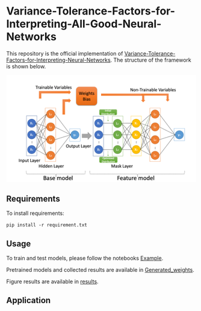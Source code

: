 # Variance-Tolerance-Factors-for-Interpreting-All-Good-Neural-Networks

This repository is the official implementation of [Variance-Tolerance-Factors-for-Interpreting-Neural-Networks](https://arxiv.org/abs/2209.13858).
The structure of the framework is shown below. 

![structure](./results/structure.png)

## Requirements

To install requirements:

```setup
pip install -r requirement.txt
```

## Usage

To train and test models, please follow the notebooks [Example](Example.ipynb).

Pretrained models and collected results are available in [Generated_weights](./Generated_weights).

Figure results are available in [results](./results).

## Application



